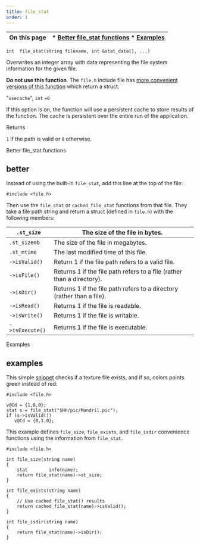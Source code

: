 ```yaml
---
title: file_stat
order: 1
---
```

| On this page | * [Better file_stat functions](#better) * [Examples](#examples) |
| --- | --- |

`int  file_stat(string filename, int &stat_data[], ...)`

Overwrites an integer array with data representing the file system
information for the given file.

**Do not use this function**. The `file.h` include file has [more convenient versions of this function](file_stat.html#better) which return a struct.

"`usecache`",
`int`
`=0`

If this option is on, the function will use a persistent cache to store results of the function. The cache is persistent over the entire run of the application.

Returns

`1` if the path is valid or `0` otherwise.

Better file_stat functions

## better

Instead of using the built-in `file_stat`, add this line at the top of the file:

```vex
#include <file.h>

```

Then use the `file_stat` or `cached_file_stat` functions from that file. They take a file path string and return a struct (defined in `file.h`) with the following members:

| `.st_size` | The size of the file in bytes. |
| --- | --- |
| `.st_sizemb` | The size of the file in megabytes. |
| `.st_mtime` | The last modified time of this file. |
| `->isValid()` | Return 1 if the file path refers to a valid file. |
| `->isFile()` | Returns 1 if the file path refers to a file (rather than a directory). |
| `->isDir()` | Returns 1 if the file path refers to a directory (rather than a file). |
| `->isRead()` | Returns 1 if the file is readable. |
| `->isWrite()` | Returns 1 if the file is writable. |
| `->isExecute()` | Returns 1 if the file is executable. |

Examples

## examples

This simple [snippet](../snippets.html) checks if a texture file exists, and if so, colors points green instead of red:

```vex
#include <file.h>

v@Cd = {1,0,0};
stat s = file_stat("$HH/pic/Mandril.pic");
if (s->isValid())
   v@Cd = {0,1,0};

```

This example defines `file_size`, `file_exists`, and `file_isdir` convenience functions using the information from `file_stat`.

```vex
#include <file.h>

int file_size(string name)
{
    stat        info(name);
    return file_stat(name)->st_size;
}

int file_exists(string name)
{
    // Use cached file_stat() results
    return cached_file_stat(name)->isValid();
}

int file_isdir(string name)
{
    return file_stat(name)->isDir();
}

```
